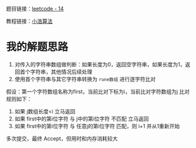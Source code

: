 题目链接：[leetcode - 14](https://leetcode-cn.com/problems/longest-common-prefix/)

教程链接：[小浩算法](https://www.geekxh.com/1.0.%E6%95%B0%E7%BB%84%E7%B3%BB%E5%88%97/002.html)

# 我的解题思路
1. 对传入的字符串数组做判断：如果长度为0，返回空字符串，如果长度为1，返回首个字符串，其他情况后续处理
2. 使用首个字符串与其它字符串转换为 `rune数组` 进行逐字符比对

假设：第一个字符数组名称为first，当前比对下标为i，当前比对字符数组为j
比对规则如下：
1. 如果 j数组长度<i 立马返回
2. 如果 first中的第i位字符 与 j中的第i位字符 不匹配 立马返回 
3. 如果 first中的第i位字符 与 任意j的第i位字符 匹配，则 i+1 并从1重新开始

多次提交，最终 Accept，但用时和内存消耗较大